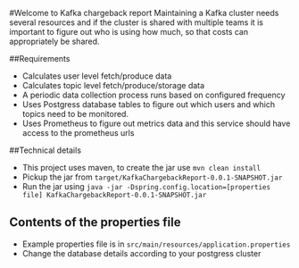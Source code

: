 #Welcome to Kafka chargeback report 
Maintaining a Kafka cluster needs several resources 
and if the cluster is shared with multiple teams it is important
to figure out who is using how much, so that costs can appropriately be shared.

##Requirements
- Calculates user level fetch/produce data
- Calculates topic level fetch/produce/storage data
- A periodic data collection process runs based on configured frequency
- Uses Postgress database tables to figure out which users and which topics need to be monitored.
- Uses Prometheus to figure out metrics data and this service should have access to the prometheus urls

##Technical details 
- This project uses maven, to create the jar use `mvn clean install`
- Pickup the jar from `target/KafkaChargebackReport-0.0.1-SNAPSHOT.jar`
- Run the jar using `java -jar -Dspring.config.location=[properties file] KafkaChargebackReport-0.0.1-SNAPSHOT.jar`


## Contents of the properties file 
- Example properties file is in `src/main/resources/application.properties`
- Change the database details according to your postgress cluster 
